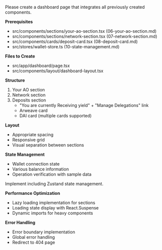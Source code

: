 Please create a dashboard page that integrates all previously created components.

**Prerequisites**

- src/components/sections/your-ao-section.tsx (06-your-ao-section.md)
- src/components/sections/network-section.tsx (07-network-section.md)
- src/components/cards/deposit-card.tsx (08-deposit-card.md)
- src/stores/wallet-store.ts (10-state-management.md)

**Files to Create**

- src/app/dashboard/page.tsx
- src/components/layout/dashboard-layout.tsx

**Structure**

1. Your AO section
2. Network section
3. Deposits section
   - "You are currently Receiving yield" + "Manage Delegations" link
   - Arweave card
   - DAI card (multiple cards supported)

**Layout**

- Appropriate spacing
- Responsive grid
- Visual separation between sections

**State Management**

- Wallet connection state
- Various balance information
- Operation verification with sample data

Implement including Zustand state management.

**Performance Optimization**

- Lazy loading implementation for sections
- Loading state display with React.Suspense
- Dynamic imports for heavy components

**Error Handling**

- Error boundary implementation
- Global error handling
- Redirect to 404 page
